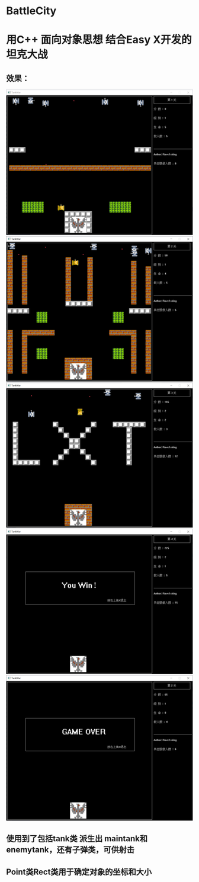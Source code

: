 # BattleCity
# 用C++ 面向对象思想 结合Easy X开发的坦克大战
## 效果：
![](/img/1.png)
![](/img/2.png)
![](/img/3.png)
![](/img/YouWin.png)
![](/img/YouLose.png)
## 使用到了包括tank类 派生出 maintank和enemytank，还有子弹类，可供射击
## Point类Rect类用于确定对象的坐标和大小


